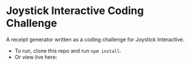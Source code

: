 # Joystick Interactive Coding Challenge

A receipt generator written as a coding challenge for Joystick Interactive.

* To run, clone this repo and run `npm install`.
* Or view live here: 
